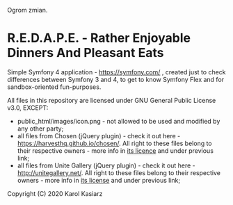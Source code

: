 Ogrom zmian.
# R.E.D.A.P.E. - Rather Enjoyable Dinners And Pleasant Eats
Simple Symfony 4 application - https://symfony.com/ , created just to check differences between Symfony 3 and 4,
to get to know Symfony Flex and for sandbox-oriented fun-purposes.

All files in this repository are licensed under GNU General Public License v3.0, EXCEPT:
* public_html/images/icon.png - not allowed to be used and modified by any other party;
* all files from Chosen (jQuery plugin) - check it out here - https://harvesthq.github.io/chosen/. All right to these files belong to their respective owners - more info in [its licence](public_html/licenses/Chosen.md) and under previous link;
* all files from Unite Gallery (jQuery plugin) - check it out here - http://unitegallery.net/. All right to these files belong to their respective owners - more info in [its license](public_html/licenses/Unite_Gallery.md) and under previous link;

Copyright (C) 2020 Karol Kasiarz
